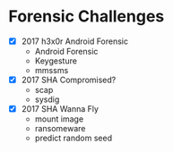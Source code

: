 # Forensic Challenges

* [x] 2017 h3x0r Android Forensic
  - Android Forensic
  - Keygesture
  - mmssms
* [x] 2017 SHA Compromised?
  - scap
  - sysdig
* [x] 2017 SHA Wanna Fly
  - mount image
  - ransomeware
  - predict random seed
